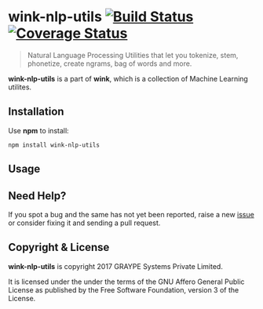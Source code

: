 # wink-nlp-utils [![Build Status](https://api.travis-ci.org/decisively/wink-nlp-utils.svg?branch=master)](https://travis-ci.org/decisively/wink-nlp-utils) [![Coverage Status](https://coveralls.io/repos/github/decisively/wink-nlp-utils/badge.svg?branch=master)](https://coveralls.io/github/decisively/wink-nlp-utils?branch=master)

> Natural Language Processing Utilities that let you tokenize, stem, phonetize, create ngrams, bag of words and more.

**wink-nlp-utils** is a part of **wink**, which is a collection of Machine Learning utilites.

## Installation
Use **npm** to install:
```
npm install wink-nlp-utils
```


## Usage


## Need Help?
If you spot a bug and the same has not yet been reported, raise a new [issue](https://github.com/decisively/wink-nlp-utils/issues) or consider fixing it and sending a pull request.


## Copyright & License
**wink-nlp-utils** is copyright 2017 GRAYPE Systems Private Limited.

It is licensed under the under the terms of the GNU Affero General Public License as published by the Free
Software Foundation, version 3 of the License.
